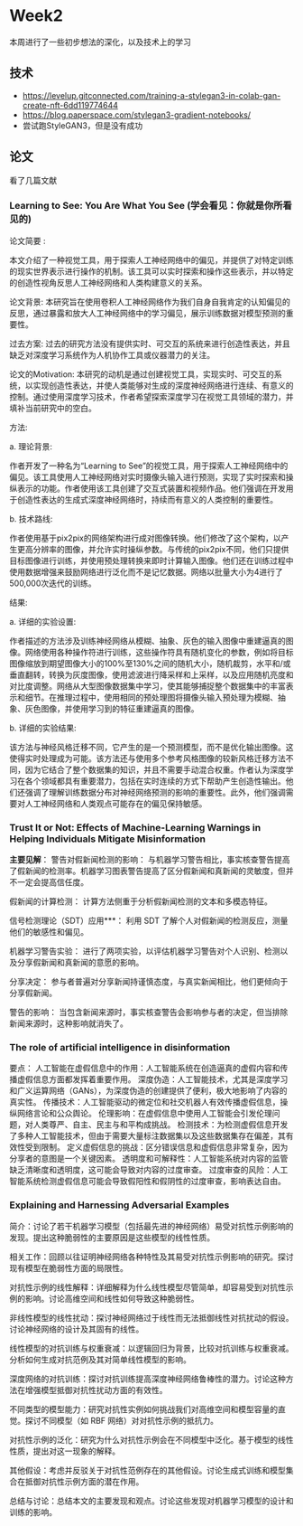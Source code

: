 # Week2
本周进行了一些初步想法的深化，以及技术上的学习

## 技术
- https://levelup.gitconnected.com/training-a-stylegan3-in-colab-gan-create-nft-6dd119774644
- https://blog.paperspace.com/stylegan3-gradient-notebooks/
- 尝试跑StyleGAN3，但是没有成功

## 论文
看了几篇文献

### Learning to See: You Are What You See (学会看见：你就是你所看见的) 

论文简要 :

本文介绍了一种视觉工具，用于探索人工神经网络中的偏见，并提供了对特定训练的现实世界表示进行操作的机制。该工具可以实时探索和操作这些表示，并以特定的创造性视角反思人工神经网络和人类构建意义的关系。

论文背景: 本研究旨在使用卷积人工神经网络作为我们自身自我肯定的认知偏见的反思，通过暴露和放大人工神经网络中的学习偏见，展示训练数据对模型预测的重要性。

过去方案: 过去的研究方法没有提供实时、可交互的系统来进行创造性表达，并且缺乏对深度学习系统作为人机协作工具或仪器潜力的关注。

论文的Motivation: 本研究的动机是通过创建视觉工具，实现实时、可交互的系统，以实现创造性表达，并使人类能够对生成的深度神经网络进行连续、有意义的控制。通过使用深度学习技术，作者希望探索深度学习在视觉工具领域的潜力，并填补当前研究中的空白。

方法:

a. 理论背景:

作者开发了一种名为“Learning to See”的视觉工具，用于探索人工神经网络中的偏见。该工具使用人工神经网络对实时摄像头输入进行预测，实现了实时探索和操纵表示的功能。作者使用该工具创建了交互式装置和视频作品。他们强调在开发用于创造性表达的生成式深度神经网络时，持续而有意义的人类控制的重要性。

b. 技术路线:

作者使用基于pix2pix的网络架构进行成对图像转换。他们修改了这个架构，以产生更高分辨率的图像，并允许实时操纵参数。与传统的pix2pix不同，他们只提供目标图像进行训练，并使用预处理转换来即时计算输入图像。他们还在训练过程中使用数据增强来鼓励网络进行泛化而不是记忆数据。网络以批量大小为4进行了500,000次迭代的训练。

结果:

a. 详细的实验设置:

作者描述的方法涉及训练神经网络从模糊、抽象、灰色的输入图像中重建逼真的图像。网络使用各种操作符进行训练，这些操作符具有随机变化的参数，例如将目标图像缩放到期望图像大小的100%至130%之间的随机大小，随机裁剪，水平和/或垂直翻转，转换为灰度图像，使用滤波进行降采样和上采样，以及应用随机亮度和对比度调整。网络从大型图像数据集中学习，使其能够捕捉整个数据集中的丰富表示和细节。在推理过程中，使用相同的预处理图将摄像头输入预处理为模糊、抽象、灰色图像，并使用学习到的特征重建逼真的图像。

b. 详细的实验结果:

该方法与神经风格迁移不同，它产生的是一个预测模型，而不是优化输出图像。这使得实时处理成为可能。该方法还与使用多个参考风格图像的较新风格迁移方法不同，因为它结合了整个数据集的知识，并且不需要手动混合权重。作者认为深度学习在各个领域都具有重要潜力，包括在实时连续的方式下帮助产生创造性输出。他们还强调了理解训练数据分布对神经网络预测的影响的重要性。此外，他们强调需要对人工神经网络和人类观点可能存在的偏见保持敏感。

### Trust It or Not: Effects of Machine-Learning Warnings in Helping Individuals Mitigate Misinformation

**主要见解**：
警告对假新闻检测的影响： 与机器学习警告相比，事实核查警告提高了假新闻的检测率。机器学习图表警告提高了区分假新闻和真新闻的灵敏度，但并不一定会提高信任度。

假新闻的计算检测： 计算方法侧重于分析假新闻检测的文本和多模态特征。

信号检测理论（SDT）应用***： 利用 SDT 了解个人对假新闻的检测反应，测量他们的敏感性和偏见。

机器学习警告实验： 进行了两项实验，以评估机器学习警告对个人识别、检测以及分享假新闻和真新闻的意愿的影响。

分享决定： 参与者普遍对分享新闻持谨慎态度，与真实新闻相比，他们更倾向于分享假新闻。

警告的影响： 当包含新闻来源时，事实核查警告会影响参与者的决定，但当排除新闻来源时，这种影响就消失了。

### The role of artificial intelligence in disinformation

要点：
人工智能在虚假信息中的作用：人工智能系统在创造逼真的虚假内容和传播虚假信息方面都发挥着重要作用。
深度伪造：人工智能技术，尤其是深度学习和广义运算网络（GANs），为深度伪造的创建提供了便利，极大地影响了内容的真实性。
传播技术：人工智能驱动的微定位和社交机器人有效传播虚假信息，操纵网络言论和公众舆论。
伦理影响：在虚假信息中使用人工智能会引发伦理问题，对人类尊严、自主、民主与和平构成挑战。
检测技术：为检测虚假信息开发了多种人工智能技术，但由于需要大量标注数据集以及这些数据集存在偏差，其有效性受到限制。
定义虚假信息的挑战：区分错误信息和虚假信息非常复杂，因为分享者的意图是一个关键因素。
透明度和可解释性：人工智能系统对内容的监管缺乏清晰度和透明度，这可能会导致对内容的过度审查。
过度审查的风险：人工智能系统检测虚假信息可能会导致假阳性和假阴性的过度审查，影响表达自由。

### Explaining and Harnessing Adversarial Examples

简介：讨论了若干机器学习模型（包括最先进的神经网络）易受对抗性示例影响的发现。提出这种脆弱性的主要原因是这些模型的线性性质。

相关工作：回顾以往证明神经网络各种特性及其易受对抗性示例影响的研究。探讨现有模型在脆弱性方面的局限性。

对抗性示例的线性解释：详细解释为什么线性模型尽管简单，却容易受到对抗性示例的影响。讨论高维空间和线性如何导致这种脆弱性。

非线性模型的线性扰动：探讨神经网络过于线性而无法抵御线性对抗扰动的假设。讨论神经网络的设计及其固有的线性。

线性模型的对抗训练与权重衰减：以逻辑回归为背景，比较对抗训练与权重衰减。分析如何生成对抗范例及其对简单线性模型的影响。

深度网络的对抗训练：探讨对抗训练提高深度神经网络鲁棒性的潜力。讨论这种方法在增强模型抵御对抗性扰动方面的有效性。

不同类型的模型能力：研究对抗性实例如何挑战我们对高维空间和模型容量的直觉。探讨不同模型（如 RBF 网络）对对抗性示例的抵抗力。

对抗性示例的泛化：研究为什么对抗性示例会在不同模型中泛化。基于模型的线性性质，提出对这一现象的解释。

其他假设：考虑并反驳关于对抗性范例存在的其他假设。讨论生成式训练和模型集合在抵御对抗性示例方面的潜在作用。

总结与讨论：总结本文的主要发现和观点。讨论这些发现对机器学习模型的设计和训练的影响。



